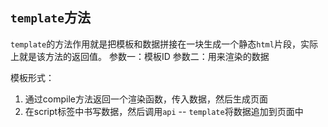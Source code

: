 ## `template`方法

`template`的方法作用就是把模板和数据拼接在一块生成一个静态`html`片段，实际上就是该方法的返回值。
			参数一：模板ID
			参数二：用来渲染的数据

模板形式：

1. 通过compile方法返回一个渲染函数，传入数据，然后生成页面
2. 在script标签中书写数据，然后调用`api` -- `template`将数据追加到页面中
